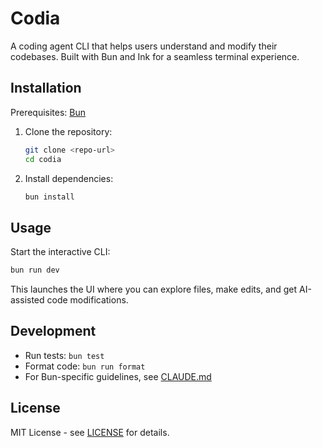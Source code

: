# Codia

A coding agent CLI that helps users understand and modify their codebases. Built with Bun and Ink for a seamless terminal experience.

## Installation

Prerequisites: [Bun](https://bun.sh/)

1. Clone the repository:
   ```bash
   git clone <repo-url>
   cd codia
   ```

2. Install dependencies:
   ```bash
   bun install
   ```

## Usage

Start the interactive CLI:
```bash
bun run dev
```

This launches the UI where you can explore files, make edits, and get AI-assisted code modifications.

## Development

- Run tests: `bun test`
- Format code: `bun run format`
- For Bun-specific guidelines, see [CLAUDE.md](./CLAUDE.md)

## License

MIT License - see [LICENSE](./LICENSE) for details.
